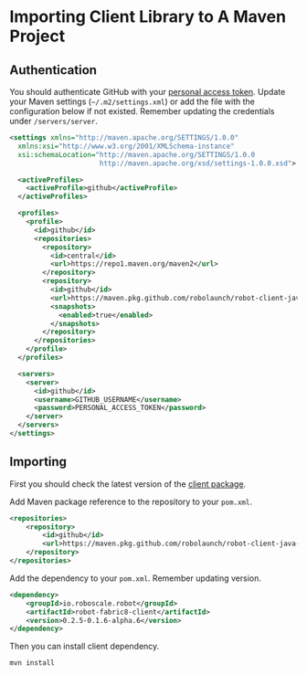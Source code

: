 # Importing Client Library to A Maven Project

## Authentication

You should authenticate GitHub with your [personal access token](https://docs.github.com/en/authentication/keeping-your-account-and-data-secure/creating-a-personal-access-token). Update your Maven settings (`~/.m2/settings.xml`) or add the file with the configuration below if not existed. Remember updating the credentials under `/servers/server`.

```xml
<settings xmlns="http://maven.apache.org/SETTINGS/1.0.0"
  xmlns:xsi="http://www.w3.org/2001/XMLSchema-instance"
  xsi:schemaLocation="http://maven.apache.org/SETTINGS/1.0.0
                      http://maven.apache.org/xsd/settings-1.0.0.xsd">

  <activeProfiles>
    <activeProfile>github</activeProfile>
  </activeProfiles>

  <profiles>
    <profile>
      <id>github</id>
      <repositories>
        <repository>
          <id>central</id>
          <url>https://repo1.maven.org/maven2</url>
        </repository>
        <repository>
          <id>github</id>
          <url>https://maven.pkg.github.com/robolaunch/robot-client-java-fabric8</url>
          <snapshots>
            <enabled>true</enabled>
          </snapshots>
        </repository>
      </repositories>
    </profile>
  </profiles>

  <servers>
    <server>
      <id>github</id>
      <username>GITHUB_USERNAME</username>
      <password>PERSONAL_ACCESS_TOKEN</password>
    </server>
  </servers>
</settings>
```



## Importing

First you should check the latest version of the [client package](https://github.com/robolaunch/robot-client-java/packages).

Add Maven package reference to the repository to your `pom.xml`.

```xml
<repositories>
    <repository>
        <id>github</id>
        <url>https://maven.pkg.github.com/robolaunch/robot-client-java-fabric8</url>
    </repository>
</repositories>
```

Add the dependency to your `pom.xml`. Remember updating version.

```xml
<dependency>
    <groupId>io.roboscale.robot</groupId>
    <artifactId>robot-fabric8-client</artifactId>
    <version>0.2.5-0.1.6-alpha.6</version>
</dependency>
```

Then you can install client dependency.
```bash
mvn install
```
